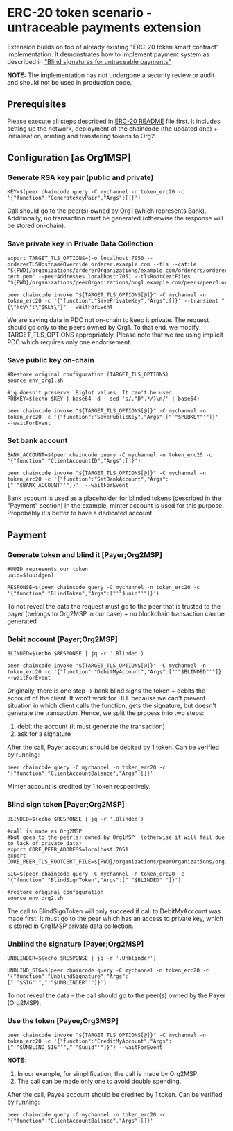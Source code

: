 # ERC-20 token scenario - untraceable payments extension

Extension builds on top of already existing "ERC-20 token smart contract" implementation.
It demonstrates how to implement payment system as described in ["Blind signatures for untraceable payments"](http://www.hit.bme.hu/~buttyan/courses/BMEVIHIM219/2009/Chaum.BlindSigForPayment.1982.PDF)

**NOTE:**
The implementation has not undergone a security review or audit and should not be used in production code.

## Prerequisites 

Please execute all steps described in [ERC-20 README](README.md) file first. It includes setting up the network, deployment of the chaincode (the updated one) + initialisation, minting and transfering tokens to Org2.

## Configuration \[as Org1MSP]

### Generate RSA key pair (public and private) 
```
KEY=$(peer chaincode query -C mychannel -n token_erc20 -c '{"function":"GenerateKeyPair","Args":[]}')
```

Call should go to the peer(s) owned by Org1 (which represents Bank).
Additionally, no transaction must be generated (otherwise the response will be stored on-chain).

### Save private key in Private Data Collection
```
export TARGET_TLS_OPTIONS=(-o localhost:7050 --ordererTLSHostnameOverride orderer.example.com --tls --cafile "${PWD}/organizations/ordererOrganizations/example.com/orderers/orderer.example.com/msp/tlscacerts/tlsca.example.com-cert.pem" --peerAddresses localhost:7051 --tlsRootCertFiles "${PWD}/organizations/peerOrganizations/org1.example.com/peers/peer0.org1.example.com/tls/ca.crt")

peer chaincode invoke "${TARGET_TLS_OPTIONS[@]}" -C mychannel -n token_erc20 -c '{"function":"SavePrivateKey","Args":[]}' --transient "{\"key\":\"$KEY\"}" --waitForEvent
```

We are saving data in PDC not on-chain to keep it private. The request should go only to the peers owned by Org1. To that end, we modify TARGET_TLS_OPTIONS appropriately. 
Please note that we are using implicit PDC which requires only one endorsement.

### Save public key on-chain
```
#Restore original configuration (TARGET_TLS_OPTIONS)
source env_org1.sh 

#jq doesn't preserve  BigInt values. It can't be used.
PUBKEY=$(echo $KEY | base64 -d | sed 's/,"D".*/}\n/' | base64) 

peer chaincode invoke "${TARGET_TLS_OPTIONS[@]}" -C mychannel -n token_erc20 -c '{"function":"SavePublicKey","Args":["'"$PUBKEY"'"]}'  --waitForEvent
```

### Set bank account 
```
BANK_ACCOUNT=$(peer chaincode query -C mychannel -n token_erc20 -c '{"function":"ClientAccountID","Args":[]}')

peer chaincode invoke "${TARGET_TLS_OPTIONS[@]}" -C mychannel -n token_erc20 -c '{"function":"SetBankAccount","Args":["'"$BANK_ACCOUNT"'"]}'  --waitForEvent
```

Bank account is used as a placeholder for blinded tokens (described in the "Payment" section)
In the example, minter account is used for this purpose. Propobably it's better to have a dedicated account.

## Payment 

### Generate token and blind it \[Payer;Org2MSP]
```
#UUID represents our token
uuid=$(uuidgen)

RESPONSE=$(peer chaincode query -C mychannel -n token_erc20 -c '{"function":"BlindToken","Args":["'"$uuid"'"]}') 
```

To not reveal the data the request must go to the peer that is trusted to the payer (belongs to Org2MSP in our case) + no blockchain transaction can be generated

### Debit account \[Payer;Org2MSP]
```
BLINDED=$(echo $RESPONSE | jq -r '.Blinded')

peer chaincode invoke "${TARGET_TLS_OPTIONS[@]}" -C mychannel -n token_erc20 -c '{"function":"DebitMyAccount","Args":["'"$BLINDED"'"]}' --waitForEvent
```

Originally, there is one step -> bank blind signs the token + debits the account of the client. It won't work for HLF because we can't prevent situation in which client calls the function, gets the signature, but doesn't generate the transaction. Hence, we split the  process into two steps:
1. debit the account (it must generate the transaction)
2. ask for a signature

After the call, Payer account should be debited by 1 token. Can be  verified by running:
```
peer chaincode query -C mychannel -n token_erc20 -c '{"function":"ClientAccountBalance","Args":[]}'
```

Minter account is credited by 1 token respectively.

### Blind sign token \[Payer;Org2MSP]
```
BLINDED=$(echo $RESPONSE | jq -r '.Blinded')

#call is made as Org2MSP
#but goes to the peer(s) owned by Org1MSP  (otherwise it will fail due to lack of private data) 
export CORE_PEER_ADDRESS=localhost:7051 
export CORE_PEER_TLS_ROOTCERT_FILE=${PWD}/organizations/peerOrganizations/org1.example.com/peers/peer0.org1.example.com/tls/ca.crt

SIG=$(peer chaincode query -C mychannel -n token_erc20 -c '{"function":"BlindSignToken","Args":["'"$BLINDED"'"]}')

#restore original configuration
source env_org2.sh 
```

The call to BlindSignToken will only succeed if call to DebitMyAccount was made first. It must go to the peer which has an access to private key, which is stored in Org1MSP private data collection.

### Unblind the signature \[Payer;Org2MSP]
```
UNBLINDER=$(echo $RESPONSE | jq -r '.Unblinder')

UNBLIND_SIG=$(peer chaincode query -C mychannel -n token_erc20 -c '{"function":"UnblindSignature","Args":["'"$SIG"'","'"$UNBLINDER"'"]}')
```

To not reveal the data - the call should go to the peer(s) owned by the Payer (Org2MSP). 

### Use the token \[Payee;Org3MSP]
```
peer chaincode invoke "${TARGET_TLS_OPTIONS[@]}" -C mychannel -n token_erc20 -c '{"function":"CreditMyAccount","Args":["'"$UNBLIND_SIG"'","'"$uuid"'"]}') --waitForEvent
```

**NOTE:**
1. In our example, for simplification, the call is made by Org2MSP.
2. The call can be made only one to avoid double spending.

After the call, Payee account should be credited by 1 token. Can be  verified by running:
```
peer chaincode query -C mychannel -n token_erc20 -c '{"function":"ClientAccountBalance","Args":[]}'
```
